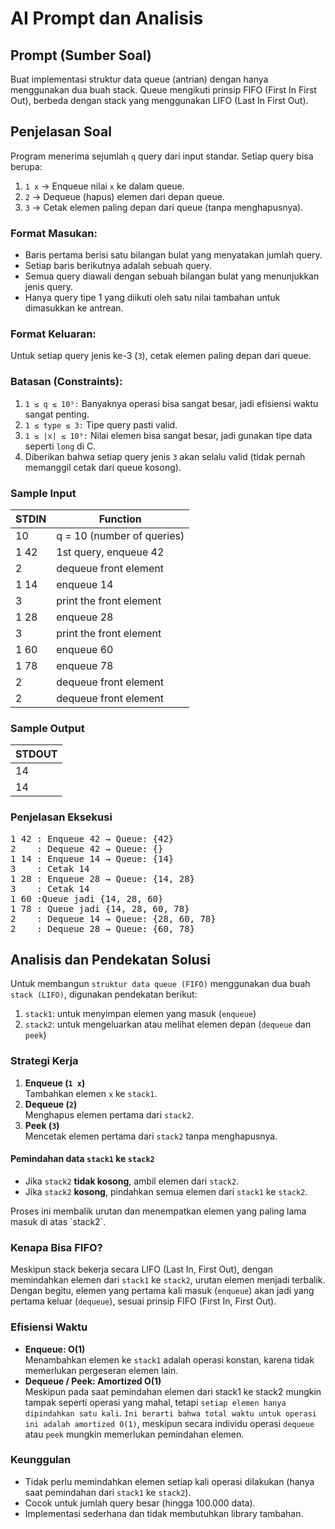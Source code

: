 # AI Prompt dan Analisis


## Prompt (Sumber Soal)

Buat implementasi struktur data queue (antrian) dengan hanya menggunakan dua buah stack. Queue mengikuti prinsip FIFO (First In First Out), berbeda dengan stack yang menggunakan LIFO (Last In First Out).

## Penjelasan Soal

Program menerima sejumlah `q` query dari input standar. Setiap query bisa berupa:

1. `1 x` → Enqueue nilai `x` ke dalam queue.
2. `2` → Dequeue (hapus) elemen dari depan queue.
3. `3` → Cetak elemen paling depan dari queue (tanpa menghapusnya).

### Format Masukan:

- Baris pertama berisi satu bilangan bulat yang menyatakan jumlah query.
- Setiap baris berikutnya adalah sebuah query.
- Semua query diawali dengan sebuah bilangan bulat yang menunjukkan jenis query.
- Hanya query tipe 1 yang diikuti oleh satu nilai tambahan untuk dimasukkan ke antrean.

### Format Keluaran:

Untuk setiap query jenis ke-3 (`3`), cetak elemen paling depan dari queue.

### Batasan (Constraints):

1. `1 ≤ q ≤ 10⁵:` Banyaknya operasi bisa sangat besar, jadi efisiensi waktu sangat penting.
2. `1 ≤ type ≤ 3:` Tipe query pasti valid.
3. `1 ≤ |x| ≤ 10⁹:` Nilai elemen bisa sangat besar, jadi gunakan tipe data seperti `long` di C.
4. Diberikan bahwa setiap query jenis `3` akan selalu valid (tidak pernah memanggil cetak dari queue kosong).

### Sample Input

| **STDIN** | **Function**               |
| --------- | -------------------------- |
| 10        | q = 10 (number of queries) |
| 1 42      | 1st query, enqueue 42      |
| 2         | dequeue front element      |
| 1 14      | enqueue 14                 |
| 3         | print the front element    |
| 1 28      | enqueue 28                 |
| 3         | print the front element    |
| 1 60      | enqueue 60                 |
| 1 78      | enqueue 78                 |
| 2         | dequeue front element      |
| 2         | dequeue front element      |

### Sample Output

| **STDOUT** |
| ---------- |
| 14         |
| 14         |

### Penjelasan Eksekusi

<pre>
1 42 : Enqueue 42 → Queue: {42}
2    : Dequeue 42 → Queue: {}
1 14 : Enqueue 14 → Queue: {14}
3    : Cetak 14
1 28 : Enqueue 28 → Queue: {14, 28}
3    : Cetak 14
1 60 :Queue jadi {14, 28, 60}
1 78 : Queue jadi {14, 28, 60, 78}
2    : Dequeue 14 → Queue: {28, 60, 78}
2    : Dequeue 28 → Queue: {60, 78}
</pre>

## Analisis dan Pendekatan Solusi

Untuk membangun `struktur data queue (FIFO)` menggunakan dua buah `stack (LIFO)`, digunakan pendekatan berikut:

1. `stack1`: untuk menyimpan elemen yang masuk (`enqueue`)
2. `stack2`: untuk mengeluarkan atau melihat elemen depan (`dequeue` dan `peek`)

### Strategi Kerja

1. **Enqueue (`1 x`)** <br>
   Tambahkan elemen `x` ke `stack1`.
2. **Dequeue (`2`)** <br>
   Menghapus elemen pertama dari `stack2`.
3. **Peek (`3`)** <br>
   Mencetak elemen pertama dari `stack2` tanpa menghapusnya.

#### Pemindahan data `stack1` ke `stack2`

- Jika `stack2` **tidak kosong**, ambil elemen dari `stack2`.
- Jika `stack2` **kosong**, pindahkan semua elemen dari `stack1` ke `stack2`.
<p align="left">Proses ini membalik urutan dan menempatkan elemen yang paling lama masuk di atas `stack2`.</p>

### Kenapa Bisa FIFO?

Meskipun stack bekerja secara LIFO (Last In, First Out), dengan memindahkan elemen dari `stack1` ke `stack2`, urutan elemen menjadi terbalik. Dengan begitu, elemen yang pertama kali masuk (`enqueue`) akan jadi yang pertama keluar (`dequeue`), sesuai prinsip FIFO (First In, First Out).

### Efisiensi Waktu

- **Enqueue: O(1)** <br>
  Menambahkan elemen ke `stack1` adalah operasi konstan, karena tidak memerlukan pergeseran elemen lain.
- **Dequeue / Peek: Amortized O(1)** <br>
  Meskipun pada saat pemindahan elemen dari stack1 ke stack2 mungkin tampak seperti operasi yang mahal, tetapi `setiap elemen hanya dipindahkan satu kali`. `Ini berarti bahwa total waktu untuk operasi ini adalah amortized O(1)`, meskipun secara individu operasi `dequeue` atau `peek` mungkin memerlukan pemindahan elemen.

### Keunggulan

- Tidak perlu memindahkan elemen setiap kali operasi dilakukan (hanya saat pemindahan dari `stack1` ke `stack2`).
- Cocok untuk jumlah query besar (hingga 100.000 data).
- Implementasi sederhana dan tidak membutuhkan library tambahan.
